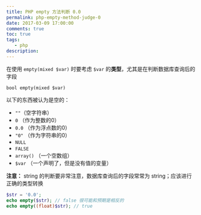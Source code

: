 ```yaml
---
title: PHP empty 方法判断 0.0
permalink: php-empty-method-judge-0
date: 2017-03-09 17:00:00
comments: true
toc: true
tags:
   - php
description:
---
```

在使用 `empty(mixed $var)` 时要考虑 `$var` 的**类型**，尤其是在判断数据库查询后的字段

```
bool empty(mixed $var)
```

以下的东西被认为是空的：
- `""`（空字符串）
- `0` （作为整数的0）
- `0.0` （作为浮点数的0）
- `"0"` （作为字符串的0）
- `NULL`
- `FALSE`
- `array()` （一个空数组）
- `$var` （一个声明了，但是没有值的变量）

**注意：** string 的判断要非常注意，数据库查询后的字段常常为 string；应该进行正确的类型转换
``` php
$str = '0.0';
echo empty($str); // false 很可能和预期是相反的
echo empty((float)$str); // true
```
<!-- more -->
